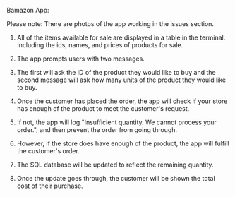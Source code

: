 Bamazon App:

Please note: There are photos of the app working in the issues section. 

1. All of the items available for sale are displayed in a table in the terminal. Including the ids, names, and prices of products for sale. 

2. The app prompts users with two messages.

3. The first will ask the ID of the product they would like to buy and the second message will ask how many units of the product they would like to buy.

4. Once the customer has placed the order, the app will check if your store has enough of the product to meet the customer's request.

5. If not, the app will log "Insufficient quantity. We cannot process your order.", and then prevent the order from going through.

6. However, if the store does have enough of the product, the app will fulfill the customer's order.

7. The SQL database will be updated to reflect the remaining quantity. 

8. Once the update goes through, the customer will be shown the total cost of their purchase.




